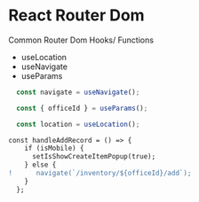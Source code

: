# React Router Dom

Common Router Dom Hooks/ Functions
- useLocation
- useNavigate 
- useParams


```javascript
  const navigate = useNavigate();

  const { officeId } = useParams();

  const location = useLocation();
```

```diff
const handleAddRecord = () => {
    if (isMobile) {
      setIsShowCreateItemPopup(true);
    } else {
!      navigate(`/inventory/${officeId}/add`);
    }
  };
```


```javascript

```